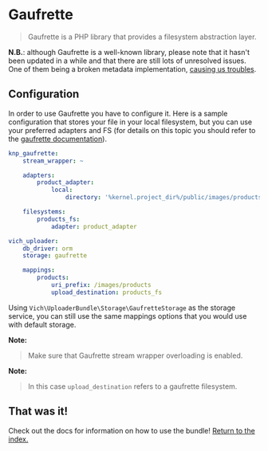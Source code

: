 Gaufrette
=========

> Gaufrette is a PHP library that provides a filesystem abstraction layer.

**N.B.**: although Gaufrette is a well-known library, please note that it hasn't been updated
in a while and that there are still lots of unresolved issues. One of them being a broken metadata
implementation, [causing us troubles](../known_issues.md#failed-to-set-metadata-before-uploading-the-file).


## Configuration

In order to use Gaufrette you have to configure it. Here is
a sample configuration that stores your file in your local filesystem,
but you can use your preferred adapters and FS (for details
on this topic you should refer to the [gaufrette documentation](https://github.com/KnpLabs/KnpGaufretteBundle)).

``` yaml
knp_gaufrette:
    stream_wrapper: ~

    adapters:
        product_adapter:
            local:
                directory: '%kernel.project_dir%/public/images/products'

    filesystems:
        products_fs:
            adapter: product_adapter

vich_uploader:
    db_driver: orm
    storage: gaufrette

    mappings:
        products:
            uri_prefix: /images/products
            upload_destination: products_fs
```

Using `Vich\UploaderBundle\Storage\GaufretteStorage` as the storage service,
you can still use the same mappings options that you would
use with default storage.

**Note:**

> Make sure that Gaufrette stream wrapper overloading is enabled.

**Note:**

> In this case `upload_destination` refers to a gaufrette filesystem.


## That was it!

Check out the docs for information on how to use the bundle! [Return to the
index.](../index.md)
